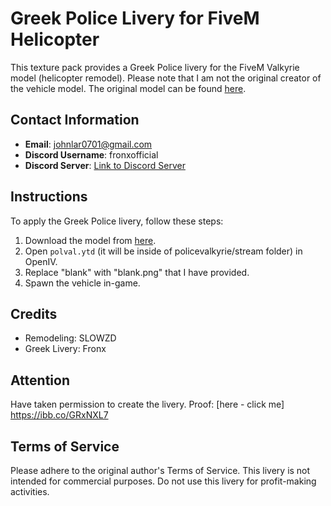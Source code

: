 # Greek  Police Livery for FiveM Helicopter

This texture pack provides a Greek Police livery for the FiveM Valkyrie  model (helicopter remodel). Please note that I am not the original creator of the vehicle model. The original model can be found [here](https://www.lcpdfr.com/downloads/gta5mods/vehiclemodels/42500-fivem-ready-remodel-of-valkyrie-no-turrets-custom-template-2k/).

## Contact Information
- **Email**: johnlar0701@gmail.com
- **Discord Username**: fronxofficial
- **Discord Server**: [Link to Discord Server](https://discord.gg/kq3vvREwV5)

## Instructions
To apply the Greek Police livery, follow these steps:

1. Download the model from [here](https://www.lcpdfr.com/downloads/gta5mods/vehiclemodels/42500-fivem-ready-remodel-of-valkyrie-no-turrets-custom-template-2k/).
2. Open `polval.ytd` (it will be inside of policevalkyrie/stream folder) in OpenIV.
3. Replace "blank" with "blank.png" that I have provided.
4. Spawn the vehicle in-game.

## Credits

- Remodeling: SLOWZD
- Greek Livery: Fronx

## Attention
Have taken permission to create the livery. Proof: [here - click me] https://ibb.co/GRxNXL7

## Terms of Service
Please adhere to the original author's Terms of Service. This livery is not intended for commercial purposes. Do not use this livery for profit-making activities.
